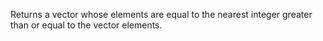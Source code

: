 Returns a vector whose elements are equal to the nearest integer greater than or equal to the vector elements.